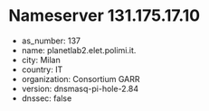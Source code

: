 # Nameserver 131.175.17.10

* as_number: 137
* name: planetlab2.elet.polimi.it.
* city: Milan
* country: IT
* organization: Consortium GARR
* version: dnsmasq-pi-hole-2.84
* dnssec: false
